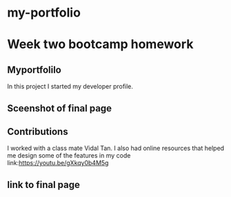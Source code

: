 # my-portfolio

# Week two bootcamp homework 
## Myportfolilo
In this project I started my developer profile.

## Sceenshot of final page 

## Contributions
I worked with a class mate Vidal Tan. I also had online resources that helped me design some of the features in my code link:<https://youtu.be/gXkqy0b4M5g>

## link to final page
